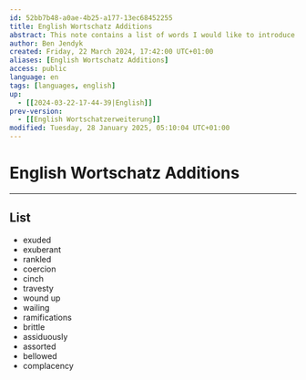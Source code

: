 ```yaml
---
id: 52bb7b48-a0ae-4b25-a177-13ec68452255
title: English Wortschatz Additions
abstract: This note contains a list of words I would like to introduce into my everyday usage of English.
author: Ben Jendyk
created: Friday, 22 March 2024, 17:42:00 UTC+01:00
aliases: [English Wortschatz Additions]
access: public
language: en
tags: [languages, english]
up:
  - [[2024-03-22-17-44-39|English]]
prev-version:
  - [[English Wortschatzerweiterung]]
modified: Tuesday, 28 January 2025, 05:10:04 UTC+01:00
---
```


# English Wortschatz Additions

--- 

## List

- exuded
- exuberant
- rankled
- coercion
- cinch
- travesty
- wound up
- wailing
- ramifications
- brittle
- assiduously 
- assorted
- bellowed
- complacency
